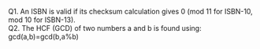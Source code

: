 Q1.     An ISBN is valid if its checksum calculation gives 0 (mod 11 for ISBN-10, mod 10 for ISBN-13). </br>
Q2.     The HCF (GCD) of two numbers a and b is found using:  gcd(a,b)=gcd(b,a%b)
